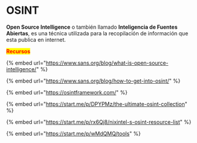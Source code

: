 # OSINT

**Open Source Intelligence** o también llamado **Inteligencia de Fuentes Abiertas**, es una técnica utilizada para la recopilación de información que esta publica en internet.

<mark style="color:red;">**Recursos**</mark>

{% embed url="https://www.sans.org/blog/what-is-open-source-intelligence/" %}

{% embed url="https://www.sans.org/blog/how-to-get-into-osint/" %}

{% embed url="https://osintframework.com/" %}

{% embed url="https://start.me/p/DPYPMz/the-ultimate-osint-collection" %}

{% embed url="https://start.me/p/rx6Qj8/nixintel-s-osint-resource-list" %}

{% embed url="https://start.me/p/wMdQMQ/tools" %}
